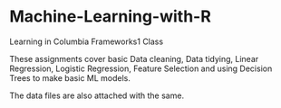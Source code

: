 # Machine-Learning-with-R
Learning in Columbia Frameworks1 Class

These assignments cover basic Data cleaning, Data tidying, Linear Regression, Logistic Regression, Feature Selection and using Decision Trees to make basic ML models.

The data files are also attached with the same.
